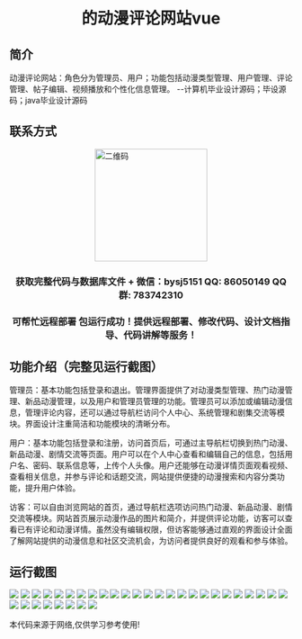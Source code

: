 <p><h1 align="center">的动漫评论网站vue</h1></p>

## 简介
动漫评论网站：角色分为管理员、用户；功能包括动漫类型管理、用户管理、评论管理、帖子编辑、视频播放和个性化信息管理。    --计算机毕业设计源码；毕设源码；java毕业设计源码


## 联系方式
<img src="https://bs-1329754181.cos.ap-shanghai.myqcloud.com/wx.jpg" alt="二维码" style="display: block; margin: 0 auto;" width="200px">
<p><h3 align="center">获取完整代码与数据库文件 + 微信：bysj5151 QQ: 86050149 QQ群: 783742310</h3></p>
<p><h3 align="center">可帮忙远程部署 包运行成功！提供远程部署、修改代码、设计文档指导、代码讲解等服务！</h3></p>

## 功能介绍（完整见运行截图）
管理员：基本功能包括登录和退出。管理界面提供了对动漫类型管理、热门动漫管理、新品动漫管理，以及用户和管理员管理的功能。管理员可以添加或编辑动漫信息，管理评论内容，还可以通过导航栏访问个人中心、系统管理和剧集交流等模块。界面设计注重简洁和功能模块的清晰分布。

用户：基本功能包括登录和注册，访问首页后，可通过主导航栏切换到热门动漫、新品动漫、剧情交流等页面。用户可以在个人中心查看和编辑自己的信息，包括用户名、密码、联系信息等，上传个人头像。用户还能够在动漫详情页面观看视频、查看相关信息，并参与评论和话题交流，网站提供便捷的动漫搜索和内容分类功能，提升用户体验。

访客：可以自由浏览网站的首页，通过导航栏选项访问热门动漫、新品动漫、剧情交流等模块。网站首页展示动漫作品的图片和简介，并提供评论功能，访客可以查看已有评论和动漫详情。虽然没有编辑权限，但访客能够通过直观的界面设计全面了解网站提供的动漫信息和社区交流机会，为访问者提供良好的观看和参与体验。


## 运行截图
![](https://bs-1329754181.cos.ap-shanghai.myqcloud.com/ssm/AnimeReviewWebsite/img/001.jpg)
![](https://bs-1329754181.cos.ap-shanghai.myqcloud.com/ssm/AnimeReviewWebsite/img/002.jpg)
![](https://bs-1329754181.cos.ap-shanghai.myqcloud.com/ssm/AnimeReviewWebsite/img/003.jpg)
![](https://bs-1329754181.cos.ap-shanghai.myqcloud.com/ssm/AnimeReviewWebsite/img/004.jpg)
![](https://bs-1329754181.cos.ap-shanghai.myqcloud.com/ssm/AnimeReviewWebsite/img/005.jpg)
![](https://bs-1329754181.cos.ap-shanghai.myqcloud.com/ssm/AnimeReviewWebsite/img/006.jpg)
![](https://bs-1329754181.cos.ap-shanghai.myqcloud.com/ssm/AnimeReviewWebsite/img/007.jpg)
![](https://bs-1329754181.cos.ap-shanghai.myqcloud.com/ssm/AnimeReviewWebsite/img/008.jpg)
![](https://bs-1329754181.cos.ap-shanghai.myqcloud.com/ssm/AnimeReviewWebsite/img/009.jpg)
![](https://bs-1329754181.cos.ap-shanghai.myqcloud.com/ssm/AnimeReviewWebsite/img/010.jpg)
![](https://bs-1329754181.cos.ap-shanghai.myqcloud.com/ssm/AnimeReviewWebsite/img/011.jpg)
![](https://bs-1329754181.cos.ap-shanghai.myqcloud.com/ssm/AnimeReviewWebsite/img/012.jpg)
![](https://bs-1329754181.cos.ap-shanghai.myqcloud.com/ssm/AnimeReviewWebsite/img/013.jpg)
![](https://bs-1329754181.cos.ap-shanghai.myqcloud.com/ssm/AnimeReviewWebsite/img/014.jpg)
![](https://bs-1329754181.cos.ap-shanghai.myqcloud.com/ssm/AnimeReviewWebsite/img/015.jpg)
![](https://bs-1329754181.cos.ap-shanghai.myqcloud.com/ssm/AnimeReviewWebsite/img/016.jpg)
![](https://bs-1329754181.cos.ap-shanghai.myqcloud.com/ssm/AnimeReviewWebsite/img/017.jpg)
![](https://bs-1329754181.cos.ap-shanghai.myqcloud.com/ssm/AnimeReviewWebsite/img/018.jpg)
![](https://bs-1329754181.cos.ap-shanghai.myqcloud.com/ssm/AnimeReviewWebsite/img/019.jpg)
![](https://bs-1329754181.cos.ap-shanghai.myqcloud.com/ssm/AnimeReviewWebsite/img/020.jpg)
![](https://bs-1329754181.cos.ap-shanghai.myqcloud.com/ssm/AnimeReviewWebsite/img/021.jpg)
![](https://bs-1329754181.cos.ap-shanghai.myqcloud.com/ssm/AnimeReviewWebsite/img/022.jpg)
![](https://bs-1329754181.cos.ap-shanghai.myqcloud.com/ssm/AnimeReviewWebsite/img/023.jpg)
![](https://bs-1329754181.cos.ap-shanghai.myqcloud.com/ssm/AnimeReviewWebsite/img/024.jpg)
![](https://bs-1329754181.cos.ap-shanghai.myqcloud.com/ssm/AnimeReviewWebsite/img/025.jpg)
![](https://bs-1329754181.cos.ap-shanghai.myqcloud.com/ssm/AnimeReviewWebsite/img/026.jpg)
![](https://bs-1329754181.cos.ap-shanghai.myqcloud.com/ssm/AnimeReviewWebsite/img/027.jpg)
![](https://bs-1329754181.cos.ap-shanghai.myqcloud.com/ssm/AnimeReviewWebsite/img/028.jpg)
![](https://bs-1329754181.cos.ap-shanghai.myqcloud.com/ssm/AnimeReviewWebsite/img/029.jpg)
![](https://bs-1329754181.cos.ap-shanghai.myqcloud.com/ssm/AnimeReviewWebsite/img/030.jpg)
![](https://bs-1329754181.cos.ap-shanghai.myqcloud.com/ssm/AnimeReviewWebsite/img/031.jpg)
![](https://bs-1329754181.cos.ap-shanghai.myqcloud.com/ssm/AnimeReviewWebsite/img/032.jpg)
![](https://bs-1329754181.cos.ap-shanghai.myqcloud.com/ssm/AnimeReviewWebsite/img/033.jpg)

<p>本代码来源于网络,仅供学习参考使用!</p>
